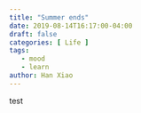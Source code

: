 ```yaml
---
title: "Summer ends"
date: 2019-08-14T16:17:00-04:00
draft: false
categories: [ Life ]
tags:
   - mood
   - learn
author: Han Xiao
---
```


test
